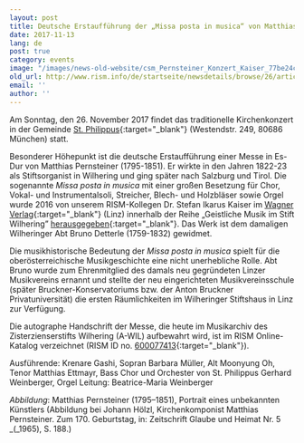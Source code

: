 ```yaml
---
layout: post
title: Deutsche Erstaufführung der „Missa posta in musica“ von Matthias Pernsteiner
date: 2017-11-13
lang: de
post: true
category: events
image: "/images/news-old-website/csm_Pernsteiner_Konzert_Kaiser_77be24cdba.jpg"
old_url: http://www.rism.info/de/startseite/newsdetails/browse/26/article/64/first-german-performance-of-matthias-pernsteiners-missa-posta-in-musica.html
email: ''
author: ''
---
```


Am Sonntag, den 26. November 2017 findet das traditionelle Kirchenkonzert in der Gemeinde [St. Philippus](http://www.pfarrverband-laim.de/st-philippus/aktuelles/details/article/st-philippus-traditionelles-kirchenkonzert-im-november.html){:target="_blank"} (Westendstr. 249, 80686 München) statt.

Besonderer Höhepunkt ist die deutsche Erstaufführung einer Messe in Es-Dur von Matthias Pernsteiner (1795-1851). Er wirkte in den Jahren 1822-23 als Stiftsorganist in Wilhering und ging später nach Salzburg und Tirol. Die sogenannte _Missa posta in musica_ mit einer großen Besetzung für Chor, Vokal- und Instrumentalsoli, Streicher, Blech- und Holzbläser sowie Orgel wurde 2016 von unserem RISM-Kollegen Dr. Stefan Ikarus Kaiser im [Wagner Verlag](http://www.wagnerverlag.at/content/?product=matthias-pernsteiner-1795-1851-messa-posta-in-musica){:target="_blank"} (Linz) innerhalb der Reihe „Geistliche Musik im Stift Wilhering” [herausgegeben](/new_publications/2016/10/24/new-music-edition-series-founded-at-wilhering.html){:target="_blank"}. Das Werk ist dem damaligen Wilheringer Abt Bruno Detterle (1759-1832) gewidmet.

Die musikhistorische Bedeutung der _Missa posta in musica_ spielt für die oberösterreichische Musikgeschichte eine nicht unerhebliche Rolle. Abt Bruno wurde zum Ehrenmitglied des damals neu gegründeten Linzer Musikvereins ernannt und stellte der neu eingerichteten Musikvereinsschule (später Bruckner-Konservatoriums bzw. der Anton Bruckner Privatuniversität) die ersten Räumlichkeiten im Wilheringer Stiftshaus in Linz zur Verfügung.

Die autographe Handschrift der Messe, die heute im Musikarchiv des Zisterzienserstifts Wilhering (A-WIL) aufbewahrt wird, ist im RISM Online-Katalog verzeichnet (RISM ID no. [600077413](https://opac.rism.info/search?id=600077413){:target="_blank"}).

Ausführende:
Krenare Gashi, Sopran
Barbara Müller, Alt
Moonyung Oh, Tenor
Matthias Ettmayr, Bass
Chor und Orchester von St. Philippus
Gerhard Weinberger, Orgel
Leitung: Beatrice-Maria Weinberger


_Abbildung_: Matthias Pernsteiner (1795–1851), Portrait eines unbekannten Künstlers (Abbildung bei Johann Hölzl, Kirchenkomponist Matthias Pernsteiner. Zum 170. Geburtstag, in: Zeitschrift Glaube und Heimat Nr. 5 _(_1965), S. 188.)